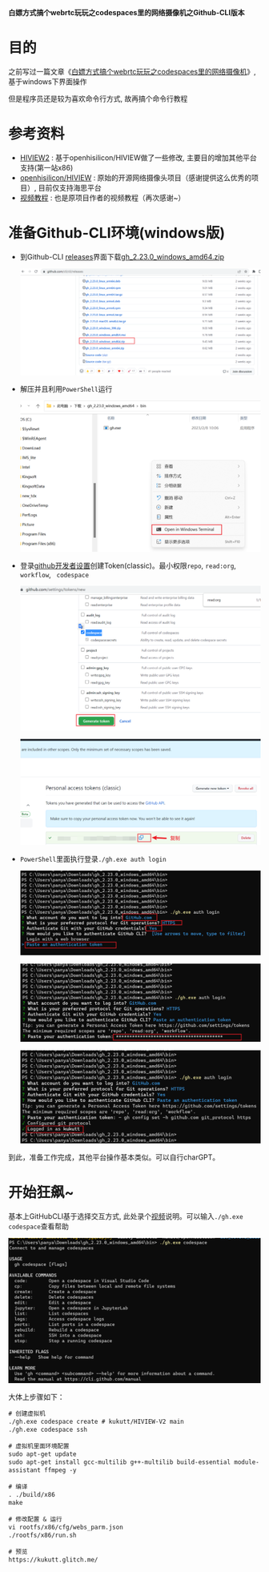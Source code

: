 **白嫖方式搞个webrtc玩玩之codespaces里的网络摄像机之Github-CLI版本**

# 目的
之前写过一篇文章《[白嫖方式搞个webrtc玩玩之codespaces里的网络摄像机](https://github.com/kukutt/HIVIEW-V2/tree/main/Doc/%E7%99%BD%E5%AB%96%E6%96%B9%E5%BC%8F%E6%90%9E%E4%B8%AAwebrtc%E7%8E%A9%E7%8E%A9%E4%B9%8Bcodespaces%E9%87%8C%E7%9A%84%E7%BD%91%E7%BB%9C%E6%91%84%E5%83%8F%E6%9C%BA)》,基于windows下界面操作  

但是程序员还是较为喜欢命令行方式, 故再搞个命令行教程

# 参考资料
* [HIVIEW2](https://github.com/kukutt/HIVIEW-V2) : 基于openhisilicon/HIVIEW做了一些修改, 主要目的增加其他平台支持(第一站x86)
* [openhisilicon/HIVIEW](https://github.com/openhisilicon/HIVIEW) : 原始的开源网络摄像头项目（感谢提供这么优秀的项目）, 目前仅支持海思平台
* [视频教程](https://space.bilibili.com/582757748?spm_id_from=333.337.search-card.all.click) : 也是原项目作者的视频教程（再次感谢~）

# 准备Github-CLI环境(windows版)

* 到Github-CLI [releases](https://github.com/cli/cli/releases)界面下载[gh_2.23.0_windows_amd64.zip](https://github.com/cli/cli/releases/download/v2.23.0/gh_2.23.0_windows_amd64.zip)

  ![1](pic/1.png)

* 解压并且利用`PowerShell`运行

  ![2](pic/2.png)

* 登录[github开发者设置](https://github.com/settings/tokens)创建Token(classic)。最小权限`repo`, `read:org`, `workflow`, ` codespace`

  ![3](pic/3.png)

  ![4](pic/4.png)

* `PowerShell`里面执行登录`./gh.exe auth login`

  ![5](pic/5.png)

  ![6](pic/6.png)

  ![7](pic/7.png)

到此，准备工作完成，其他平台操作基本类似。可以自行charGPT。

# 开始狂飙~

基本上GitHubCLI基于选择交互方式, 此处录个[视频](https://www.bilibili.com/video/BV1fM411L73p)说明。可以输入`./gh.exe codespace`查看帮助

![8](pic/8.png)

大体上步骤如下：

```
# 创建虚拟机
./gh.exe codespace create # kukutt/HIVIEW-V2 main
./gh.exe codespace ssh

# 虚拟机里面环境配置
sudo apt-get update
sudo apt-get install gcc-multilib g++-multilib build-essential module-assistant ffmpeg -y

# 编译
. ./build/x86
make

# 修改配置 & 运行
vi rootfs/x86/cfg/webs_parm.json
./rootfs/x86/run.sh

# 预览
https://kukutt.glitch.me/
```